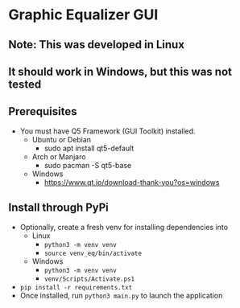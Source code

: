 # Graphic Equalizer GUI

## Note: This was developed in Linux
## It should work in Windows, but this was not tested

## Prerequisites
- You must have Q5 Framework (GUI Toolkit) installed.
    - Ubuntu or Debian
        - sudo apt install qt5-default
    - Arch or Manjaro
        - sudo pacman -S qt5-base
    - Windows
        - https://www.qt.io/download-thank-you?os=windows


## Install through PyPi
- Optionally, create a fresh venv for installing dependencies into
    - Linux
        - `python3 -m venv venv`
        - `source venv_eq/bin/activate`
    - Windows
        - `python3 -m venv venv`
        - `venv/Scripts/Activate.ps1`
- `pip install -r requirements.txt`
- Once installed, run `python3 main.py` to launch the application